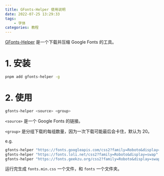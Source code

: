 ```yaml
---
title: GFonts-Helper 使用说明
date: 2022-07-25 13:29:33
tags:
    - 字体
categories: 教程
---
```


[GFonts-Helper](https://github.com/argvchs/gfonts-helper) 是一个下载并压缩 Google Fonts 的工具。

<!-- more -->

# 1. 安装

```bash
pnpm add gfonts-helper -g
```

# 2. 使用

```bash
gfonts-helper <source> <group>
```

`<source>` 是一个 Google Fonts 的链接。

`<group>` 是分组下载的每组数量，因为一次下载可能最后会卡住，默认为 20。

e.g.

```bash
gfonts-helper "https://fonts.googleapis.com/css2?family=Roboto&display=swap"
gfonts-helper "https://fonts.loli.net/css2?family=Roboto&display=swap"
gfonts-helper "https://fonts.geekzu.org/css2?family=Roboto&display=swap"
```

运行完生成 `fonts.min.css` 一个文件，和 `fonts` 一个文件夹。
